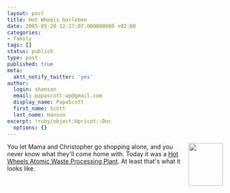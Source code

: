 ```yaml
---
layout: post
title: Hot Wheels Gorleben
date: 2005-05-28 12:17:07.000000000 +02:00
categories:
- family
tags: []
status: publish
type: post
published: true
meta:
  aktt_notify_twitter: 'yes'
author:
  login: shanson
  email: papascott-wp@gmail.com
  display_name: PapaScott
  first_name: Scott
  last_name: Hanson
excerpt: !ruby/object:Hpricot::Doc
  options: {}
---
```

<p><a href="http://www.papascott.de/wordpress/wp-content/uploads/2005/05/nitroxmine.jpg" onclick="window.open('http://www.papascott.de/fotos/nitroxmine.jpg','popup','width=242,height=300,scrollbars=no,resizable=no,toolbar=no,directories=no,location=no,menubar=no,status=no,left=0,top=0'); return false"><img src="http://www.papascott.de/wordpress/wp-content/uploads/2005/05/nitroxmine-thumb.jpg" width="80" height="100" align="right" border="0" /></a> You let Mama and Christopher go shopping alone, and you never know what they'll come home with. Today it was a <a href="http://www.toymania.com.br/site/prod-detail.cfm?Idprod=110H6288&blankparam=this&IDMarca=HWH&forcarmenu=format-menumarcas" title="Toymania Brinquedos - Hot Wheels Mini Nitrox Mine - Mattel">Hot Wheels Atomic Waste Processing Plant</a>. At least that's what it looks like.</p>
